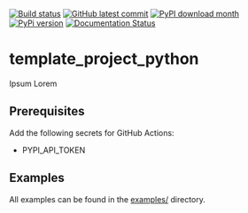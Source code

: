 [![Build status](https://github.com/twyleg/template_project_python/actions/workflows/tests.yaml/badge.svg)]()
[![GitHub latest commit](https://badgen.net/github/last-commit/twyleg/template_project_python)](https://GitHub.com/twyleg/template_project_python/commit/)
[![PyPI download month](https://img.shields.io/pypi/dm/template-project-python)](https://pypi.python.org/pypi/template-project-python/)
[![PyPi version](https://badgen.net/pypi/v/template-project-python/)](https://pypi.org/project/template-project-python)
[![Documentation Status](https://readthedocs.org/projects/template-project-python/badge/?version=latest)](http://template-project-python.readthedocs.io/?badge=latest)


# template_project_python

Ipsum Lorem

## Prerequisites

Add the following secrets for GitHub Actions:

* PYPI_API_TOKEN

## Examples

All examples can be found in the [examples/](https://github.com/twyleg/template_project_python/tree/master/examples) directory.

